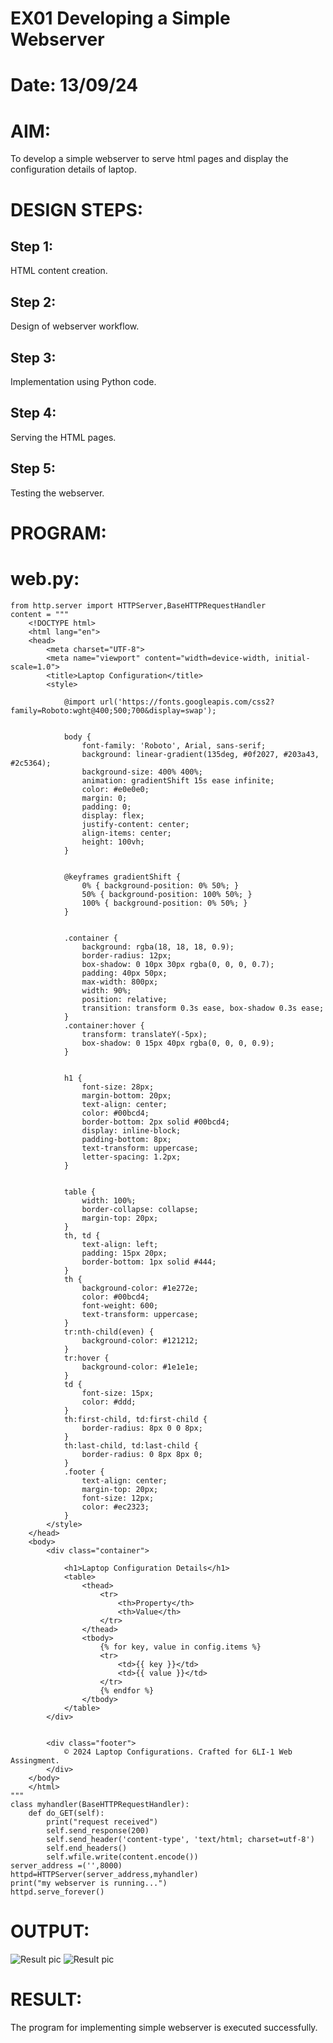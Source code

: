 # EX01 Developing a Simple Webserver

# Date: 13/09/24
# AIM:
To develop a simple webserver to serve html pages and display the configuration details of laptop.

# DESIGN STEPS:
## Step 1:
HTML content creation.

## Step 2:
Design of webserver workflow.

## Step 3:
Implementation using Python code.

## Step 4:
Serving the HTML pages.

## Step 5:
Testing the webserver.

# PROGRAM:

# web.py:

    from http.server import HTTPServer,BaseHTTPRequestHandler
    content = """
        <!DOCTYPE html>
        <html lang="en">
        <head>
            <meta charset="UTF-8">
            <meta name="viewport" content="width=device-width, initial-scale=1.0">
            <title>Laptop Configuration</title>
            <style>
            
                @import url('https://fonts.googleapis.com/css2?family=Roboto:wght@400;500;700&display=swap');

                
                body {
                    font-family: 'Roboto', Arial, sans-serif;
                    background: linear-gradient(135deg, #0f2027, #203a43, #2c5364); 
                    background-size: 400% 400%;
                    animation: gradientShift 15s ease infinite; 
                    color: #e0e0e0;
                    margin: 0;
                    padding: 0;
                    display: flex;
                    justify-content: center;
                    align-items: center;
                    height: 100vh;
                }

            
                @keyframes gradientShift {
                    0% { background-position: 0% 50%; }
                    50% { background-position: 100% 50%; }
                    100% { background-position: 0% 50%; }
                }

                
                .container {
                    background: rgba(18, 18, 18, 0.9); 
                    border-radius: 12px;
                    box-shadow: 0 10px 30px rgba(0, 0, 0, 0.7); 
                    padding: 40px 50px;
                    max-width: 800px;
                    width: 90%;
                    position: relative;
                    transition: transform 0.3s ease, box-shadow 0.3s ease;
                }
                .container:hover {
                    transform: translateY(-5px);
                    box-shadow: 0 15px 40px rgba(0, 0, 0, 0.9);
                }


                h1 {
                    font-size: 28px;
                    margin-bottom: 20px;
                    text-align: center;
                    color: #00bcd4; 
                    border-bottom: 2px solid #00bcd4;
                    display: inline-block;
                    padding-bottom: 8px;
                    text-transform: uppercase;
                    letter-spacing: 1.2px;
                }

                
                table {
                    width: 100%;
                    border-collapse: collapse;
                    margin-top: 20px;
                }
                th, td {
                    text-align: left;
                    padding: 15px 20px;
                    border-bottom: 1px solid #444;
                }
                th {
                    background-color: #1e272e; 
                    color: #00bcd4; 
                    font-weight: 600;
                    text-transform: uppercase;
                }
                tr:nth-child(even) {
                    background-color: #121212; 
                }
                tr:hover {
                    background-color: #1e1e1e; 
                }
                td {
                    font-size: 15px;
                    color: #ddd; 
                }
                th:first-child, td:first-child {
                    border-radius: 8px 0 0 8px;
                }
                th:last-child, td:last-child {
                    border-radius: 0 8px 8px 0;
                }
                .footer {
                    text-align: center;
                    margin-top: 20px;
                    font-size: 12px;
                    color: #ec2323;
                }
            </style>
        </head>
        <body>
            <div class="container">

                <h1>Laptop Configuration Details</h1>    
                <table>
                    <thead>
                        <tr>
                            <th>Property</th>
                            <th>Value</th>
                        </tr>
                    </thead>
                    <tbody>
                        {% for key, value in config.items %}
                        <tr>
                            <td>{{ key }}</td>
                            <td>{{ value }}</td>
                        </tr>
                        {% endfor %}
                    </tbody>
                </table>
            </div>

            
            <div class="footer">
                © 2024 Laptop Configurations. Crafted for 6LI-1 Web Assingment.
            </div>
        </body>
        </html>
    """
    class myhandler(BaseHTTPRequestHandler):  
        def do_GET(self):
            print("request received")
            self.send_response(200)
            self.send_header('content-type', 'text/html; charset=utf-8')
            self.end_headers()
            self.wfile.write(content.encode())
    server_address =('',8000)
    httpd=HTTPServer(server_address,myhandler)
    print("my webserver is running...")
    httpd.serve_forever()

    
# OUTPUT:
![Result pic](image1.png)
![Result pic](output1.png)


# RESULT:
The program for implementing simple webserver is executed successfully.
